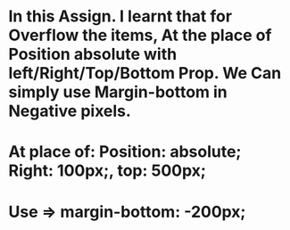 # In this Assign. I learnt that for Overflow the items, At the place of Position absolute with left/Right/Top/Bottom Prop. We Can simply use Margin-bottom in Negative pixels.
# At place of:   Position: absolute; Right: 100px;, top: 500px; 
# Use => margin-bottom: -200px;